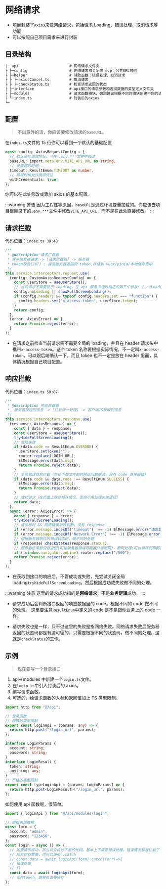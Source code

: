 # 网络请求

- 项目封装了`Axios`来做网络请求，包括请求 Loading、错误处理、取消请求等功能
- 可以按照自己项目需求来进行封装

## 目录结构

```txt
├─ api                       # 网络请求文件夹
├ ├─config                   # 网络请求相关配置 e.p：公共URL前缀
├ ├─helper                   # 辅助函数：错误处理、取消请求
├ ├ ├─axiosCancel.ts         # 取消请求
├ ├ ├─checkStatus.ts         # 检查请求返回的状态
├ ├─interface                # api接口的请求参数和返回数据的类型定义文件夹
├ ├─modules                  # 请求函数模块，强烈建议根据不同的模块创建不同的请求文件
├ └─index.ts                 # 封装后的axios
└─
```

## 配置

> 不出意外的话，你应该要修改请求的`baseURL`。

在`index.ts`文件的 15 行你可以看到一个默认的基础配置

```ts
const config: AxiosRequestConfig = {
  // 默认地址请求地址，可在 .env.** 文件中修改
  baseURL: import.meta.env.VITE_API_URL as string,
  // 设置超时时间
  timeout: ResultEnum.TIMEOUT as number,
  // 跨域时候允许携带凭证
  withCredentials: true,
};
```

你可以在此处修改或添加 axios 的基本配置。

:::warning 警告
因为工程性等原因，`baseURL`是通过环境变量加载的。你应该去项目根目录下的`.env.***`文件中修改`VITE_API_URL`，而不是在此处直接修改。
:::

## 请求拦截

代码位置：`index.ts 30:48`

```ts
/**
 * @description 请求拦截器
 * 客户端发送请求 -> [请求拦截器] -> 服务器
 * token校验(JWT) : 接受服务器返回的 token,存储到 vuex/pinia/本地储存当中
 */
this.service.interceptors.request.use(
  (config: CustomAxiosRequestConfig) => {
    const userStore = useUserStore();
    // 当前请求不需要显示 loading，在 api 服务中通过指定的第三个参数: { noLoading: true } 来控制
    config.noLoading || showFullScreenLoading();
    if (config.headers && typeof config.headers.set === "function") {
      config.headers.set("x-access-token", userStore.token);
    }
    return config;
  },
  (error: AxiosError) => {
    return Promise.reject(error);
  }
);
```

- 在请求之前检查当前请求需不需要全局的 loading，并且在 header 请求头中携带`x-access-token`。这个 token 名称要根据实际情况，不一定叫`x-access-token`，可以跟后端确认一下。而且 token 也不一定是放在 header 里面，具体情况根据自己项目配置。

## 响应拦截

代码位置：`index.ts 50:87`

```typescript
/**
 * @description 响应拦截器
 *  服务器换返回信息 -> [拦截统一处理] -> 客户端JS获取到信息
 */
this.service.interceptors.response.use(
  (response: AxiosResponse) => {
    const { data } = response;
    const userStore = useUserStore();
    tryHideFullScreenLoading();
    // 登陆失效
    if (data.code == ResultEnum.OVERDUE) {
      userStore.setToken("");
      router.replace(LOGIN_URL);
      ElMessage.error(data.msg);
      return Promise.reject(data);
    }
    // 全局错误信息拦截（防止下载文件的时候返回数据流，没有 code 直接报错）
    if (data.code && data.code !== ResultEnum.SUCCESS) {
      ElMessage.error(data.msg);
      return Promise.reject(data);
    }
    // 成功请求（在页面上除非特殊情况，否则不用处理失败逻辑）
    return data;
  },
  async (error: AxiosError) => {
    const { response } = error;
    tryHideFullScreenLoading();
    // 请求超时 && 网络错误单独判断，没有 response
    if (error.message.indexOf("timeout") !== -1) ElMessage.error("请求超时！请您稍后重试");
    if (error.message.indexOf("Network Error") !== -1) ElMessage.error("网络错误！请您稍后重试");
    // 根据服务器响应的错误状态码，做不同的处理
    if (response) checkStatus(response.status);
    // 服务器结果都没有返回(可能服务器错误可能客户端断网)，断网处理:可以跳转到断网页面
    if (!window.navigator.onLine) router.replace("/500");
    return Promise.reject(error);
  }
);
```

- 在获取到接口的响应后，不管成功或失败，先尝试关闭全局 loading`tryHideFullScreenLoading`，然后根据成功或失败做不同的处理。

:::warning 注意
这里的请求成功指的是**网络请求**，不是**业务逻辑**成功。
:::

- 请求成功后会判断接口返回的响应数据里的 code。根据不同的 code 做不同的处理。
  这里要注意`ResultEnum`中定义的 code 是不是跟你业务上的 code 一样。

- 请求失败也是一样，只不过这里的失败是指网络失败。网络请求失败后服务器返回的状态码都是有迹可循的，只需要根据不同的状态码，做不同的处理。这就是`checkStatus`的工作。

## 示例

> 现在要写一个登录接口

1. api->modules 中新建一个`login.ts`文件。
2. 在`login.ts`中引入封装后的 axios。
3. 编写请求函数。
4. 可选的，给请求函数的入参和返回值加上 TS 类型限制。

```ts
import http from "@/api";

// 登录函数
// 松散的类型限制
export const loginApi = (params: any) => {
  return http.post("/login_url", params);
};

interface LoginParams {
  account: string;
  password: string;
}
interface LoginResult {
  token: string;
  anything: any;
}
// 严格的类型限制
export const typeLoginApi = (params: LoginParams) => {
  return http.post<LoginResult>("/login_url", params);
};
```

如何使用 api 函数呢，很简单。

```ts
import { loginApi } from "@/api/modules/login";

// 模拟表单数据
const form = {
  account: "admin",
  password: "123456",
};
const login = async () => {
  // 如果请求成功，那么就会执行下面的代码。基本上不需要错误处理，错误情况都被拦截了
  // 除非你有需要，你可以使用`.catch`
  // const data = await loginApi(form).catch((err)=>{
  // 错误处理
  // })
  const data = await loginApi(form);
  // 保存token，跳转页面等操作
};
```

